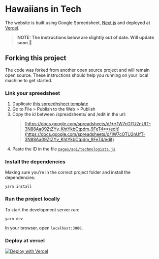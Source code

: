 # Hawaiians in Tech

The website is built using Google Spreedsheet, [Next.js](https://nextjs.org/) and deployed at [Vercel](https://vercel.com/).

> **NOTE: The instructions below are slightly out of date. Will update soon** 🙏

## Forking this project

The code was forked from another open source project and will remain open source. These instructions should help you running on your local machine to get started.

### Link your spreedsheet

1. Duplicate [this spreedhsheet template](https://docs.google.com/spreadsheets/d/12LLA-NoHin0zQfmpEblgMjd260bmriLMowBAH1QDOhI/edit)
2. Go to File > Publish to the Web > Publish
3. Copy the id between /spreadsheets/ and /edit in the url:
   > [https://docs.google.com/spreadsheets/d/**1W7cOTU2nUfT-3N88Aa09ZtZYv_KhtYkbCtpdm_9FeT4**/edit](https://docs.google.com/spreadsheets/d/1W7cOTU2nUfT-3N88Aa09ZtZYv_KhtYkbCtpdm_9FeT4/edit)
4. Paste the ID in the file [`pages/api/technologists.js`](https://github.com/hawaiians/hawaiiansintech/blob/main/pages/api/technologists.js)

### Install the dependencies

Making sure you're in the correct project folder and install the dependencies:

```
yarn install
```

### Run the project locally

To start the development server run:

```
yarn dev
```

In your browser, open `localhost:3000`.

### Deploy at vercel

[![Deploy with Vercel](https://vercel.com/button)](https://vercel.com/import/project?template=https%3A%2F%2Fgithub.com%2Fhawaiians%2Fhawaiiansintech)
